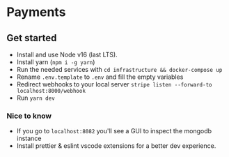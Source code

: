 # Payments

## Get started

- Install and use Node v16 (last LTS).
- Install yarn (`npm i -g yarn`)
- Run the needed services with `cd infrastructure && docker-compose up`
- Rename `.env.template` to `.env` and fill the empty variables
- Redirect webhooks to your local server `stripe listen --forward-to localhost:8000/webhook`
- Run `yarn dev`

### Nice to know

- If you go to `localhost:8082` you'll see a GUI to inspect the mongodb instance
- Install prettier & eslint vscode extensions for a better dev experience.
